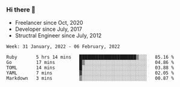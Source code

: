 ### Hi there 👋

- Freelancer since Oct, 2020
- Developer since July, 2017
- Structral Engineer since July, 2012

<!--START_SECTION:waka-->
```text
Week: 31 January, 2022 - 06 February, 2022

Ruby       5 hrs 14 mins   █████████████████████▒░░░   85.16 % 
Go         17 mins         █▒░░░░░░░░░░░░░░░░░░░░░░░   04.86 % 
TOML       14 mins         █░░░░░░░░░░░░░░░░░░░░░░░░   03.88 % 
YAML       7 mins          ▓░░░░░░░░░░░░░░░░░░░░░░░░   02.05 % 
Markdown   3 mins          ▒░░░░░░░░░░░░░░░░░░░░░░░░   00.87 % 
```
<!--END_SECTION:waka-->
